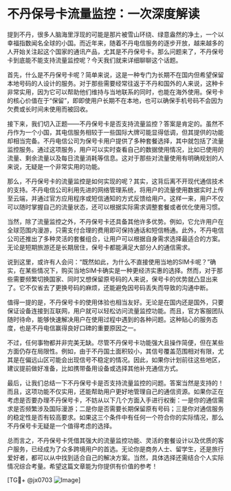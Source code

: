 # 不丹保号卡流量监控：一次深度解读

提到不丹，很多人脑海里浮现的可能是那片被雪山环绕、绿意盎然的净土，一个以幸福指数闻名全球的小国。而近年来，随着不丹电信服务的逐步开放，越来越多的人开始关注起这个国家的通讯产品，尤其是不丹保号卡。那么问题来了，不丹保号卡到底能不能支持流量监控呢？今天我们就来详细聊聊这个话题。

首先，什么是不丹保号卡呢？简单来说，这是一种专门为长期不在国内但希望保留本地号码的人设计的服务。对于那些需要经常往返于不丹和国外的人来说，这种卡非常实用，因为它可以帮助他们维持与当地联系的同时，也能在海外使用。保号卡的核心价值在于“保留”，即即使用户长期不在本地，也可以确保手机号码不会因为欠费或长时间未使用而被回收。

接下来，我们切入正题——不丹保号卡是否支持流量监控？答案是肯定的。虽然不丹作为一个小国，其电信服务相较于一些国际大牌可能显得低调，但其提供的功能却相当完备。不丹电信公司为保号卡用户提供了多种套餐选择，其中就包括了流量监控服务。通过这项服务，用户可以实时查看自己的数据使用情况，比如已使用的流量、剩余流量以及每日流量消耗等信息。这对于那些对流量使用有明确规划的人来说，无疑是一个非常实用的功能。

那么，不丹保号卡的流量监控是如何实现的呢？其实，这背后离不开现代通信技术的支持。不丹电信公司利用先进的网络管理系统，将用户的流量使用数据实时上传至云端，并通过官方应用程序或短信通知的方式反馈给用户。这样一来，用户不仅可以随时掌握自己的流量状态，还可以根据实际需求调整套餐或者优化使用习惯。

当然，除了流量监控之外，不丹保号卡还具备其他许多优势。例如，它允许用户在全球范围内漫游，只需支付合理的费用即可保持通话和短信畅通。此外，不丹电信公司还推出了多种灵活的套餐组合，让用户可以根据自身需求选择最适合的方案。无论是短期旅游还是长期居住，保号卡都能满足大部分人的通信需求。

说到这里，或许有人会问：“既然如此，为什么不直接使用当地的SIM卡呢？”确实，在某些情况下，购买当地SIM卡确实是一种更经济实惠的选择。然而，对于那些需要频繁切换国家、同时又想保留原号码的人来说，保号卡的优势就凸显出来了。它不仅省去了更换号码的麻烦，还能避免因号码丢失而导致的沟通中断。

值得一提的是，不丹保号卡的使用体验也相当友好。无论是在国内还是国外，只要保证设备连接到互联网，用户就可以轻松访问流量监控功能。而且，官方客服团队随时待命，能够快速解决用户在使用过程中遇到的各种问题。这种贴心的服务态度，也是不丹电信赢得良好口碑的重要原因之一。

不过，任何事物都并非完美无缺。尽管不丹保号卡功能强大且操作简便，但在某些方面仍存在局限性。例如，由于不丹国土面积较小，其信号覆盖范围相对有限，尤其是在偏远山区可能会出现信号不稳定的情况。因此，如果你计划前往这些地区，建议提前做好准备，比如携带备用设备或选择其他补充通信方式。

最后，让我们总结一下不丹保号卡是否支持流量监控的问题。答案当然是支持的！而且，这项功能不仅实用，还能帮助用户更好地管理自己的通信资源。如果你正在考虑是否要办理不丹保号卡，不妨从以下几个方面入手进行权衡：一是你的通信需求是否频繁涉及国际漫游；二是你是否需要长期保留原有号码；三是你对通信服务的稳定性是否有较高要求。如果这三个条件中有任何一个符合你的实际情况，那么不丹保号卡无疑是一个值得考虑的选择。

总而言之，不丹保号卡凭借其强大的流量监控功能、灵活的套餐设计以及优质的客户服务，已经成为了众多跨境用户的首选。无论你是商务人士、留学生，还是旅行爱好者，都可以从中找到适合自己的解决方案。当然，具体选择还需结合个人实际情况综合考量。希望这篇文章能为你提供有价值的参考！

[TG💪+ @jx0703 ![Image](https://github.com/user-attachments/assets/dbca1d08-cadb-493c-b0ec-ad6f7a83f270)]